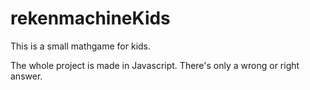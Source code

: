 # rekenmachineKids

This is a small mathgame for kids.

The whole project is made in Javascript. There's only a wrong or right answer.
